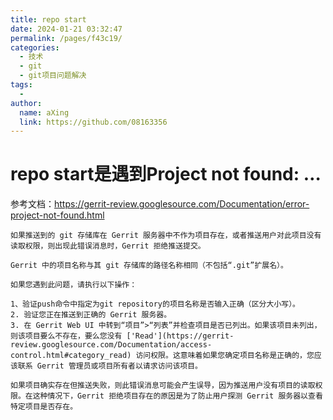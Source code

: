 ```yaml
---
title: repo start
date: 2024-01-21 03:32:47
permalink: /pages/f43c19/
categories:
  - 技术
  - git
  - git项目问题解决
tags:
  - 
author: 
  name: aXing
  link: https://github.com/08163356
---
```

# repo start是遇到Project not found: …

参考文档：https://gerrit-review.googlesource.com/Documentation/error-project-not-found.html

```
如果推送到的 git 存储库在 Gerrit 服务器中不作为项目存在，或者推送用户对此项目没有读取权限，则出现此错误消息时，Gerrit 拒绝推送提交。

Gerrit 中的项目名称与其 git 存储库的路径名称相同（不包括“.git”扩展名）。

如果您遇到此问题，请执行以下操作：

1、验证push命令中指定为git repository的项目名称是否输入正确（区分大小写）。
2. 验证您正在推送到正确的 Gerrit 服务器。
3. 在 Gerrit Web UI 中转到“项目”>“列表”并检查项目是否已列出。如果该项目未列出，则该项目要么不存在，要么您没有 ['Read'](https://gerrit-review.googlesource.com/Documentation/access-control.html#category_read) 访问权限。这意味着如果您确定项目名称是正确的，您应该联系 Gerrit 管理员或项目所有者以请求访问该项目。

如果项目确实存在但推送失败，则此错误消息可能会产生误导，因为推送用户没有项目的读取权限。在这种情况下，Gerrit 拒绝项目存在的原因是为了防止用户探测 Gerrit 服务器以查看特定项目是否存在。
```

